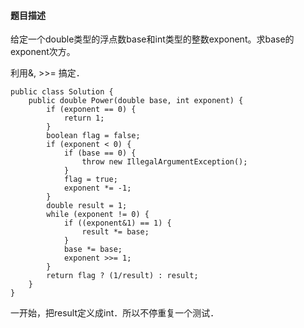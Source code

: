 #### 题目描述

给定一个double类型的浮点数base和int类型的整数exponent。求base的exponent次方。<br />

利用&, >>= 搞定．<br />

```
public class Solution {
    public double Power(double base, int exponent) {
        if (exponent == 0) {
            return 1;
        }
        boolean flag = false;
        if (exponent < 0) {
            if (base == 0) {
                throw new IllegalArgumentException();
            }
            flag = true;
            exponent *= -1;
        }
        double result = 1;
        while (exponent != 0) {
            if ((exponent&1) == 1) {
                result *= base;
            }
            base *= base;
            exponent >>= 1;
        }
        return flag ? (1/result) : result;       
  	}
}
```

一开始，把result定义成int．所以不停重复一个测试．
